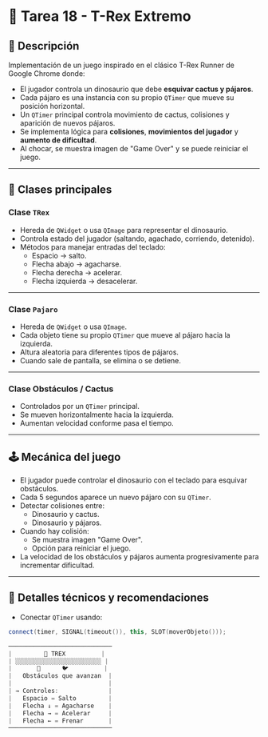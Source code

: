 # 🦖 Tarea 18 - T-Rex Extremo

## 📌 Descripción

Implementación de un juego inspirado en el clásico T-Rex Runner de Google Chrome donde:

- El jugador controla un dinosaurio que debe **esquivar cactus y pájaros**.
- Cada pájaro es una instancia con su propio `QTimer` que mueve su posición horizontal.
- Un `QTimer` principal controla movimiento de cactus, colisiones y aparición de nuevos pájaros.
- Se implementa lógica para **colisiones**, **movimientos del jugador** y **aumento de dificultad**.
- Al chocar, se muestra imagen de "Game Over" y se puede reiniciar el juego.

---

## 🧱 Clases principales

### Clase `TRex`

- Hereda de `QWidget` o usa `QImage` para representar el dinosaurio.
- Controla estado del jugador (saltando, agachado, corriendo, detenido).
- Métodos para manejar entradas del teclado:
  - Espacio → salto.
  - Flecha abajo → agacharse.
  - Flecha derecha → acelerar.
  - Flecha izquierda → desacelerar.

---

### Clase `Pajaro`

- Hereda de `QWidget` o usa `QImage`.
- Cada objeto tiene su propio `QTimer` que mueve al pájaro hacia la izquierda.
- Altura aleatoria para diferentes tipos de pájaros.
- Cuando sale de pantalla, se elimina o se detiene.

---

### Clase Obstáculos / Cactus

- Controlados por un `QTimer` principal.
- Se mueven horizontalmente hacia la izquierda.
- Aumentan velocidad conforme pasa el tiempo.

---

## 🕹️ Mecánica del juego

- El jugador puede controlar el dinosaurio con el teclado para esquivar obstáculos.
- Cada 5 segundos aparece un nuevo pájaro con su `QTimer`.
- Detectar colisiones entre:
  - Dinosaurio y cactus.
  - Dinosaurio y pájaros.
- Cuando hay colisión:
  - Se muestra imagen "Game Over".
  - Opción para reiniciar el juego.
- La velocidad de los obstáculos y pájaros aumenta progresivamente para incrementar dificultad.

---

## 🔧 Detalles técnicos y recomendaciones

- Conectar `QTimer` usando:

```cpp
connect(timer, SIGNAL(timeout()), this, SLOT(moverObjeto()));

─────────────────────────────
|         🦖 TREX          |
| ░░░░░░░░░░░░░░░░░░░░░░░░ |
|       🌵      🐦          |
|   Obstáculos que avanzan  |
|                           |
| → Controles:              |
|   Espacio = Salto         |
|   Flecha ↓ = Agacharse    |
|   Flecha → = Acelerar     |
|   Flecha ← = Frenar       |
─────────────────────────────


